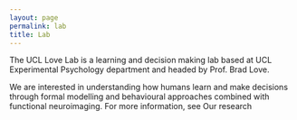 ```yaml
---
layout: page
permalink: lab
title: Lab
---
```


 The UCL Love Lab is a learning and decision making lab based at UCL Experimental Psychology department and headed by Prof. Brad Love.

 We are interested in understanding how humans learn and make decisions through formal modelling and behavioural approaches combined with functional neuroimaging. For more information, see Our research

